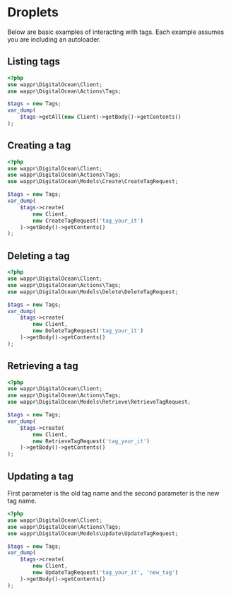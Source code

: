 # Droplets

Below are basic examples of interacting with tags. Each example assumes you are including an autoloader.

## Listing tags

```php
<?php
use wappr\DigitalOcean\Client;
use wappr\DigitalOcean\Actions\Tags;

$tags = new Tags;
var_dump(
    $tags->getAll(new Client)->getBody()->getContents()
);
```

## Creating a tag

```php
<?php
use wappr\DigitalOcean\Client;
use wappr\DigitalOcean\Actions\Tags;
use wappr\DigitalOcean\Models\Create\CreateTagRequest;

$tags = new Tags;
var_dump(
    $tags->create(
        new Client,
        new CreateTagRequest('tag_your_it')
    )->getBody()->getContents()
);

```

## Deleting a tag

```php
<?php
use wappr\DigitalOcean\Client;
use wappr\DigitalOcean\Actions\Tags;
use wappr\DigitalOcean\Models\Delete\DeleteTagRequest;

$tags = new Tags;
var_dump(
    $tags->create(
        new Client,
        new DeleteTagRequest('tag_your_it')
    )->getBody()->getContents()
);

```

## Retrieving a tag

```php
<?php
use wappr\DigitalOcean\Client;
use wappr\DigitalOcean\Actions\Tags;
use wappr\DigitalOcean\Models\Retrieve\RetrieveTagRequest;

$tags = new Tags;
var_dump(
    $tags->create(
        new Client,
        new RetrieveTagRequest('tag_your_it')
    )->getBody()->getContents()
);

```

## Updating a tag

First parameter is the old tag name and the second parameter is the new tag name.

```php
<?php
use wappr\DigitalOcean\Client;
use wappr\DigitalOcean\Actions\Tags;
use wappr\DigitalOcean\Models\Update\UpdateTagRequest;

$tags = new Tags;
var_dump(
    $tags->create(
        new Client,
        new UpdateTagRequest('tag_your_it', 'new_tag')
    )->getBody()->getContents()
);

```
